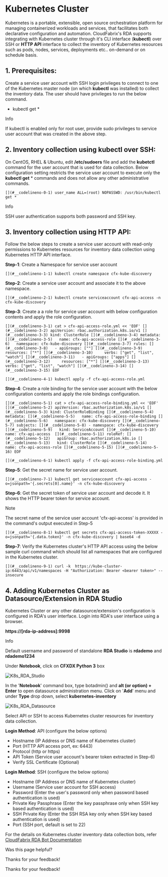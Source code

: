  



Kubernetes Cluster
==================

Kubernetes is a portable, extensible, open source orchestration platform for managing containerized workloads and services, that facilitates both declarative configuration and automation. CloudFabrix's RDA supports integrating with Kubernetes cluster through it's CLI interface (**kubectl**) over SSH or **HTTP API** interface to collect the inventory of Kubernetes resources such as pods, nodes, services, deployments etc.. on-demand or on schedule basis.

****1\. Prerequisites:****
--------------------------

Create a service user account with SSH login privileges to connect to one of the Kubernetes master node (on which **kubectl** was installed) to collect the inventory data. The user should have privileges to run the below command.

*   kubectl get \*

Info

If kubectl is enabled only for root user, provide sudo privileges to service user account that was created in the above step.

****2\. Inventory collection using kubectl over SSH:****
--------------------------------------------------------

On CentOS, RHEL & Ubuntu, edit **/etc/sudoers** file and add the **kubetctl** command for the user account that is used for data collection. Below configuration setting restricts the service user account to execute only the **kubectl get** \* commands and does not allow any other administrative commands.

`[](#__codelineno-0-1) user_name ALL=(root) NOPASSWD: /usr/bin/kubectl get *`

Info

SSH user authentication supports both password and SSH key.

****3\. Inventory collection using HTTP API:****
------------------------------------------------

Follow the below steps to create a service user account with read-only permissions to Kubernetes resources for inventory data collection using Kubernetes HTTP API interface.

**Step-1**: Create a Namespace for service user account

`[](#__codelineno-1-1) kubectl create namespace cfx-kube-discovery`

**Step-2**: Create a service user account and associate it to the above namespace.

`[](#__codelineno-2-1) kubectl create serviceaccount cfx-api-access -n cfx-kube-discovery`

**Step-3**: Create a a role for service user account with below configuration contents and apply the role configuration.

`[](#__codelineno-3-1) cat > cfx-api-access-role.yml << 'EOF' [](#__codelineno-3-2) apiVersion: rbac.authorization.k8s.io/v1 [](#__codelineno-3-3) kind: ClusterRole [](#__codelineno-3-4) metadata: [](#__codelineno-3-5)   name: cfx-api-access-role [](#__codelineno-3-6)   namespace: cfx-kube-discovery [](#__codelineno-3-7) rules: [](#__codelineno-3-8)   - apiGroups: [""] [](#__codelineno-3-9)     resources: ["*"] [](#__codelineno-3-10)     verbs: ["get", "list", "watch"] [](#__codelineno-3-11)   - apiGroups: ["apps"] [](#__codelineno-3-12)     resources: ["*"] [](#__codelineno-3-13)     verbs: ["get", "list", "watch"] [](#__codelineno-3-14) [](#__codelineno-3-15) EOF`

`[](#__codelineno-4-1) kubectl apply -f cfx-api-access-role.yml`

**Step-4**: Create a role binding for the service user account with the below configuration contents and apply the role bindings configuration.

`[](#__codelineno-5-1) cat > cfx-api-access-role-binding.yml << 'EOF' [](#__codelineno-5-2) apiVersion: rbac.authorization.k8s.io/v1 [](#__codelineno-5-3) kind: ClusterRoleBinding [](#__codelineno-5-4) metadata: [](#__codelineno-5-5)   name: cfx-api-access-role-binding [](#__codelineno-5-6)   namespace: cfx-kube-discovery [](#__codelineno-5-7) subjects: [](#__codelineno-5-8) - namespace: cfx-kube-discovery [](#__codelineno-5-9)   kind: ServiceAccount [](#__codelineno-5-10)   name: cfx-api-access  [](#__codelineno-5-11) roleRef: [](#__codelineno-5-12)   apiGroup: rbac.authorization.k8s.io [](#__codelineno-5-13)   kind: ClusterRole [](#__codelineno-5-14)   name: cfx-api-access-role [](#__codelineno-5-15) [](#__codelineno-5-16) EOF`

`[](#__codelineno-6-1) kubectl apply -f cfx-api-access-role-binding.yml`

**Step-5**: Get the secret name for service user account.

`[](#__codelineno-7-1) kubectl get serviceaccount cfx-api-access -o=jsonpath='{.secrets[0].name}' -n cfx-kube-discovery`

**Step-6**: Get the secret token of service user account and decode it. It shows the HTTP bearer token for service account.

Note

The secret name of the service user account 'cfx-api-access' is provided in the command's output executed in Step-5

`[](#__codelineno-8-1) kubectl get secrets cfx-api-access-token-XXXXX -o=jsonpath='{.data.token}' -n cfx-kube-discovery | base64 -d`

**Step-7**: Verify the Kubernetes cluster's HTTP API access using the below sample curl command which should list all namespaces that are configured in the Kubernetes cluster.

`[](#__codelineno-9-1) curl -k  https://kube-cluster-ip:6443/api/v1/namespaces -H "Authorization: Bearer <bearer token>" --insecure`

****4\. Adding Kubernetes Cluster as Datasource/Extension in RDA Studio****
---------------------------------------------------------------------------

Kubernetes Cluster or any other datasource/extension's configuration is configured in RDA's user interface. Login into RDA's user interface using a browser.

**https://\[rda-ip-address\]:9998**

Info

Default username and password of standalone **RDA Studio** is **rdademo** and **rdademo1234**

Under **Notebook**, click on **CFXDX Python 3** box

![K8s_RDA_Studio](https://bot-docs.cloudfabrix.io/images/rda_integrations/kubernetes/kubernetes_kubectlpython.png)

In the '**Notebook**' command box, type botadmin() and **alt (or option) + Enter** to open datasource administration menu. Click on '**Add**' menu and under **Type** drop down, select **kubernetes-inventory**

![K8s_RDA_Datasource](https://bot-docs.cloudfabrix.io/images/rda_integrations/kubernetes/kubernetes_kubectlbotadmin.png)

Select API or SSH to access Kubernetes cluster resources for inventory data collection.

**Login Method**: API (configure the below options)

*   Hostname (IP Address or DNS name of Kubernetes cluster)
*   Port (HTTP API access port, ex: 6443)
*   Protocol (http or https)
*   API Token (Service user account's bearer token extracted in Step-6)
*   Verify SSL Certificate (Optional)

**Login Method**: SSH (configure the below options)

*   Hostname (IP Address or DNS name of Kubernetes cluster)
*   Username (Service user account for SSH access)
*   Password (Enter the user's password only when password based authentication is used)
*   Private Key Passphrase (Enter the key passphrase only when SSH key based authentication is used)
*   SSH Private Key (Enter the SSH RSA key only when SSH key based authentication is used)
*   Port (SSH port, default is set to 22)

For the details on Kubernetes cluster inventory data collection bots, refer [CloudFabrix RDA Bot Documentation](https://bot-docs.cloudfabrix.io/Extensions/extensions_F_K/#extension-kubernetes-inventory "CloudFabrix RDA Bot Documentation")

Was this page helpful?

Thanks for your feedback!

Thanks for your feedback!